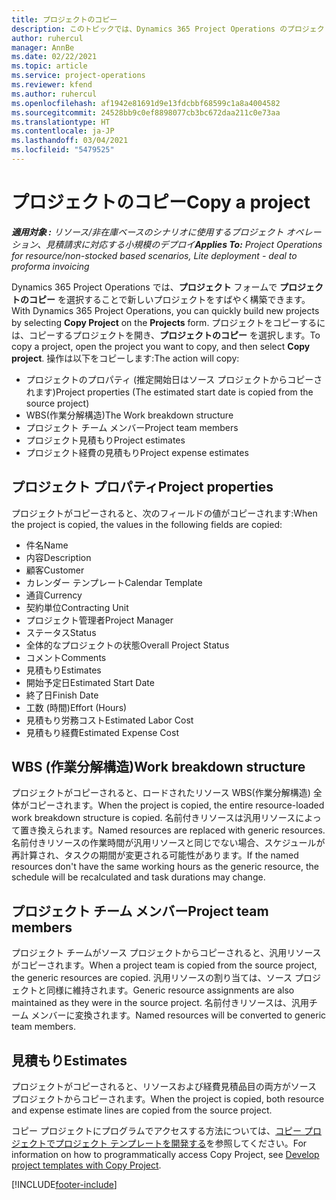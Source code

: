 ```yaml
---
title: プロジェクトのコピー
description: このトピックでは、Dynamics 365 Project Operations のプロジェクトのコピーについて説明します。
author: ruhercul
manager: AnnBe
ms.date: 02/22/2021
ms.topic: article
ms.service: project-operations
ms.reviewer: kfend
ms.author: ruhercul
ms.openlocfilehash: af1942e81691d9e13fdcbbf68599c1a8a4004582
ms.sourcegitcommit: 24528bb9c0ef8898077cb3bc672daa211c0e73aa
ms.translationtype: HT
ms.contentlocale: ja-JP
ms.lasthandoff: 03/04/2021
ms.locfileid: "5479525"
---
```

# <a name="copy-a-project"></a><span data-ttu-id="5334f-103">プロジェクトのコピー</span><span class="sxs-lookup"><span data-stu-id="5334f-103">Copy a project</span></span>

<span data-ttu-id="5334f-104">_**適用対象 :** リソース/非在庫ベースのシナリオに使用するプロジェクト オペレーション、見積請求に対応する小規模のデプロイ_</span><span class="sxs-lookup"><span data-stu-id="5334f-104">_**Applies To:** Project Operations for resource/non-stocked based scenarios, Lite deployment - deal to proforma invoicing_</span></span>

<span data-ttu-id="5334f-105">Dynamics 365 Project Operations では、**プロジェクト** フォームで **プロジェクトのコピー** を選択することで新しいプロジェクトをすばやく構築できます。</span><span class="sxs-lookup"><span data-stu-id="5334f-105">With Dynamics 365 Project Operations, you can quickly build new projects by selecting **Copy Project** on the **Projects** form.</span></span> <span data-ttu-id="5334f-106">プロジェクトをコピーするには、コピーするプロジェクトを開き、**プロジェクトのコピー** を選択します。</span><span class="sxs-lookup"><span data-stu-id="5334f-106">To copy a project, open the project you want to copy, and then select **Copy project**.</span></span> <span data-ttu-id="5334f-107">操作は以下をコピーします:</span><span class="sxs-lookup"><span data-stu-id="5334f-107">The action will copy:</span></span>

- <span data-ttu-id="5334f-108">プロジェクトのプロパティ (推定開始日はソース プロジェクトからコピーされます)</span><span class="sxs-lookup"><span data-stu-id="5334f-108">Project properties (The estimated start date is copied from the source project)</span></span>
- <span data-ttu-id="5334f-109">WBS(作業分解構造)</span><span class="sxs-lookup"><span data-stu-id="5334f-109">The Work breakdown structure</span></span>
- <span data-ttu-id="5334f-110">プロジェクト チーム メンバー</span><span class="sxs-lookup"><span data-stu-id="5334f-110">Project team members</span></span>
- <span data-ttu-id="5334f-111">プロジェクト見積もり</span><span class="sxs-lookup"><span data-stu-id="5334f-111">Project estimates</span></span>
- <span data-ttu-id="5334f-112">プロジェクト経費の見積もり</span><span class="sxs-lookup"><span data-stu-id="5334f-112">Project expense estimates</span></span>

## <a name="project-properties"></a><span data-ttu-id="5334f-113">プロジェクト プロパティ</span><span class="sxs-lookup"><span data-stu-id="5334f-113">Project properties</span></span>

<span data-ttu-id="5334f-114">プロジェクトがコピーされると、次のフィールドの値がコピーされます:</span><span class="sxs-lookup"><span data-stu-id="5334f-114">When the project is copied, the values in the following fields are copied:</span></span>

- <span data-ttu-id="5334f-115">件名</span><span class="sxs-lookup"><span data-stu-id="5334f-115">Name</span></span>
- <span data-ttu-id="5334f-116">内容</span><span class="sxs-lookup"><span data-stu-id="5334f-116">Description</span></span>
- <span data-ttu-id="5334f-117">顧客</span><span class="sxs-lookup"><span data-stu-id="5334f-117">Customer</span></span>
- <span data-ttu-id="5334f-118">カレンダー テンプレート</span><span class="sxs-lookup"><span data-stu-id="5334f-118">Calendar Template</span></span>
- <span data-ttu-id="5334f-119">通貨</span><span class="sxs-lookup"><span data-stu-id="5334f-119">Currency</span></span>
- <span data-ttu-id="5334f-120">契約単位</span><span class="sxs-lookup"><span data-stu-id="5334f-120">Contracting Unit</span></span>
- <span data-ttu-id="5334f-121">プロジェクト管理者</span><span class="sxs-lookup"><span data-stu-id="5334f-121">Project Manager</span></span>
- <span data-ttu-id="5334f-122">ステータス</span><span class="sxs-lookup"><span data-stu-id="5334f-122">Status</span></span>
- <span data-ttu-id="5334f-123">全体的なプロジェクトの状態</span><span class="sxs-lookup"><span data-stu-id="5334f-123">Overall Project Status</span></span>
- <span data-ttu-id="5334f-124">コメント</span><span class="sxs-lookup"><span data-stu-id="5334f-124">Comments</span></span>
- <span data-ttu-id="5334f-125">見積もり</span><span class="sxs-lookup"><span data-stu-id="5334f-125">Estimates</span></span>
- <span data-ttu-id="5334f-126">開始予定日</span><span class="sxs-lookup"><span data-stu-id="5334f-126">Estimated Start Date</span></span>
- <span data-ttu-id="5334f-127">終了日</span><span class="sxs-lookup"><span data-stu-id="5334f-127">Finish Date</span></span>
- <span data-ttu-id="5334f-128">工数 (時間)</span><span class="sxs-lookup"><span data-stu-id="5334f-128">Effort (Hours)</span></span>
- <span data-ttu-id="5334f-129">見積もり労務コスト</span><span class="sxs-lookup"><span data-stu-id="5334f-129">Estimated Labor Cost</span></span>
- <span data-ttu-id="5334f-130">見積もり経費</span><span class="sxs-lookup"><span data-stu-id="5334f-130">Estimated Expense Cost</span></span>

## <a name="work-breakdown-structure"></a><span data-ttu-id="5334f-131">WBS (作業分解構造)</span><span class="sxs-lookup"><span data-stu-id="5334f-131">Work breakdown structure</span></span>

<span data-ttu-id="5334f-132">プロジェクトがコピーされると、ロードされたリソース WBS(作業分解構造) 全体がコピーされます。</span><span class="sxs-lookup"><span data-stu-id="5334f-132">When the project is copied, the entire resource-loaded work breakdown structure is copied.</span></span> <span data-ttu-id="5334f-133">名前付きリソースは汎用リソースによって置き換えられます。</span><span class="sxs-lookup"><span data-stu-id="5334f-133">Named resources are replaced with generic resources.</span></span> <span data-ttu-id="5334f-134">名前付きリソースの作業時間が汎用リソースと同じでない場合、スケジュールが再計算され、タスクの期間が変更される可能性があります。</span><span class="sxs-lookup"><span data-stu-id="5334f-134">If the named resources don't have the same working hours as the generic resource, the schedule will be recalculated and task durations may change.</span></span>

## <a name="project-team-members"></a><span data-ttu-id="5334f-135">プロジェクト チーム メンバー</span><span class="sxs-lookup"><span data-stu-id="5334f-135">Project team members</span></span>

<span data-ttu-id="5334f-136">プロジェクト チームがソース プロジェクトからコピーされると、汎用リソースがコピーされます。</span><span class="sxs-lookup"><span data-stu-id="5334f-136">When a project team is copied from the source project, the generic resources are copied.</span></span> <span data-ttu-id="5334f-137">汎用リソースの割り当ては、ソース プロジェクトと同様に維持されます。</span><span class="sxs-lookup"><span data-stu-id="5334f-137">Generic resource assignments are also maintained as they were in the source project.</span></span> <span data-ttu-id="5334f-138">名前付きリソースは、汎用チーム メンバーに変換されます。</span><span class="sxs-lookup"><span data-stu-id="5334f-138">Named resources will be converted to generic team members.</span></span>

## <a name="estimates"></a><span data-ttu-id="5334f-139">見積もり</span><span class="sxs-lookup"><span data-stu-id="5334f-139">Estimates</span></span>

<span data-ttu-id="5334f-140">プロジェクトがコピーされると、リソースおよび経費見積品目の両方がソース プロジェクトからコピーされます。</span><span class="sxs-lookup"><span data-stu-id="5334f-140">When the project is copied, both resource and expense estimate lines are copied from the source project.</span></span> 

<span data-ttu-id="5334f-141">コピー プロジェクトにプログラムでアクセスする方法については、[コピー プロジェクトでプロジェクト テンプレートを開発する](dev-copy-project.md)を参照してください。</span><span class="sxs-lookup"><span data-stu-id="5334f-141">For information on how to programmatically access Copy Project, see [Develop project templates with Copy Project](dev-copy-project.md).</span></span>


[!INCLUDE[footer-include](../includes/footer-banner.md)]
